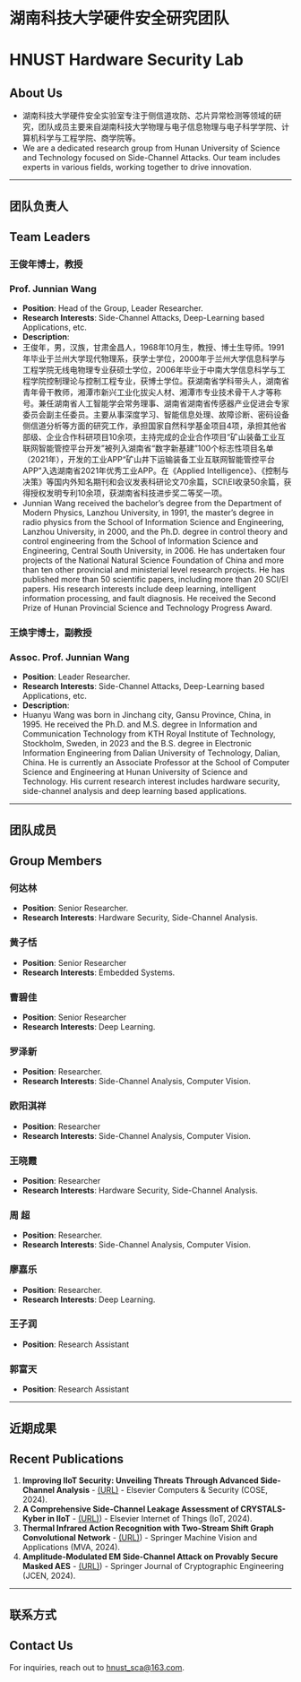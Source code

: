 # 湖南科技大学硬件安全研究团队
# HNUST Hardware Security Lab

## About Us
- 湖南科技大学硬件安全实验室专注于侧信道攻防、芯片异常检测等领域的研究，团队成员主要来自湖南科技大学物理与电子信息物理与电子科学学院、计算机科学与工程学院、商学院等。
- We are a dedicated research group from Hunan University of Science and Technology focused on Side-Channel Attacks. Our team includes experts in various fields, working together to drive innovation.

---
## 团队负责人
## Team Leaders

### 王俊年博士，教授
### Prof. Junnian Wang
- **Position**: Head of the Group, Leader Researcher.
- **Research Interests**: Side-Channel Attacks, Deep-Learning based Applications, etc.
- **Description**:
- 王俊年，男，汉族，甘肃金昌人，1968年10月生，教授、博士生导师。1991年毕业于兰州大学现代物理系，获学士学位，2000年于兰州大学信息科学与工程学院无线电物理专业获硕士学位，2006年毕业于中南大学信息科学与工程学院控制理论与控制工程专业，获博士学位。获湖南省学科带头人，湖南省青年骨干教师，湘潭市新兴工业化拔尖人材、湘潭市专业技术骨干人才等称号。兼任湖南省人工智能学会常务理事、湖南省湖南省传感器产业促进会专家委员会副主任委员。主要从事深度学习、智能信息处理、故障诊断、密码设备侧信道分析等方面的研究工作，承担国家自然科学基金项目4项，承担其他省部级、企业合作科研项目10余项，主持完成的企业合作项目“矿山装备工业互联网智能管控平台开发”被列入湖南省“数字新基建”100个标志性项目名单（2021年），开发的工业APP“矿山井下运输装备工业互联网智能管控平台APP”入选湖南省2021年优秀工业APP。在《Applied Intelligence》、《控制与决策》等国内外知名期刊和会议发表科研论文70余篇，SCI\EI收录50余篇，获得授权发明专利10余项，获湖南省科技进步奖二等奖一项。
- Junnian Wang received the bachelor’s degree from the Department of Modern Physics, Lanzhou University, in 1991, the master’s degree in radio physics from the School of Information Science and Engineering, Lanzhou University, in 2000, and the Ph.D. degree in control theory and control engineering from the School of Information Science and Engineering, Central South University, in 2006. He has undertaken four projects of the National Natural Science Foundation of China and more than ten other provincial and ministerial level research projects. He has published more than 50 scientific papers, including more than 20 SCI/EI papers. His research interests include deep learning, intelligent information processing, and fault diagnosis. He received the Second Prize of Hunan Provincial Science and Technology Progress Award.

### 王焕宇博士，副教授
### Assoc. Prof. Junnian Wang
- **Position**: Leader Researcher.
- **Research Interests**: Side-Channel Attacks, Deep-Learning based Applications, etc.
- **Description**:
- Huanyu Wang was born in Jinchang city, Gansu Province, China, in 1995. He received the Ph.D. and M.S. degree in Information and Communication Technology from KTH Royal Institute of Technology, Stockholm, Sweden, in 2023 and the B.S. degree in Electronic Information Engineering from Dalian University of Technology, Dalian, China. He is currently an Associate Professor at the School of Computer Science and Engineering at Hunan University of Science and Technology. His current research interest includes hardware security, side-channel analysis and deep learning based applications.

---
## 团队成员
## Group Members

### 何达林
- **Position**: Senior Researcher.
- **Research Interests**: Hardware Security, Side-Channel Analysis.

### 黄子恬
- **Position**: Senior Researcher
- **Research Interests**: Embedded Systems.

### 曹碧佳
- **Position**: Senior Researcher
- **Research Interests**: Deep Learning.

### 罗泽新
- **Position**: Researcher.
- **Research Interests**: Side-Channel Analysis, Computer Vision.

### 欧阳淇祥
- **Position**: Researcher
- **Research Interests**: Side-Channel Analysis, Computer Vision.

### 王晓霞
- **Position**: Researcher
- **Research Interests**: Hardware Security, Side-Channel Analysis.

### 周  超
- **Position**: Researcher.
- **Research Interests**: Side-Channel Analysis, Computer Vision.

### 廖嘉乐
- **Position**: Researcher.
- **Research Interests**: Deep Learning.

### 王子润
- **Position**: Research Assistant

### 郭富天
- **Position**: Research Assistant

---

## 近期成果
## Recent Publications
1. **Improving IIoT Security: Unveiling Threats Through Advanced Side-Channel Analysis** - [(URL)](https://www.sciencedirect.com/science/article/pii/S0167404824004401) - Elsevier Computers & Security (COSE, 2024).
2. **A Comprehensive Side-Channel Leakage Assessment of CRYSTALS-Kyber in IIoT** - [(URL)](https://www.sciencedirect.com/science/article/pii/S2542660524002725)) - Elsevier Internet of Things (IoT, 2024).
3. **Thermal Infrared Action Recognition with Two-Stream Shift Graph Convolutional Network** - [(URL)](https://link.springer.com/article/10.1007/s00138-024-01550-2)) - Springer Machine Vision and Applications (MVA, 2024).
4. **Amplitude-Modulated EM Side-Channel Attack on Provably Secure Masked AES** - [(URL)](https://link.springer.com/article/10.1007/s13389-024-00347-3)) - Springer Journal of Cryptographic Engineering (JCEN, 2024).

---

## 联系方式
## Contact Us
For inquiries, reach out to hnust_sca@163.com.

